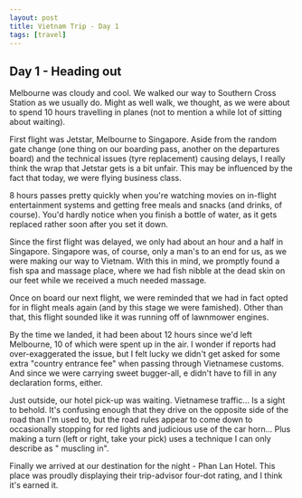 ```yaml
---
layout: post
title: Vietnam Trip - Day 1
tags: [travel]
---
```


## Day 1 - Heading out

Melbourne was cloudy and cool. We walked our way to Southern Cross Station as we usually do. Might as well walk, we thought, as we were about to spend 10 hours travelling in planes (not to mention a while lot of sitting about waiting).

First flight was Jetstar, Melbourne to Singapore. Aside from the random gate change (one thing on our boarding pass, another on the departures board) and the technical issues (tyre replacement) causing delays, I really think the wrap that Jetstar gets is a bit unfair. This may be influenced by the fact that today, we were flying business class.

8 hours passes pretty quickly when you're watching movies on in-flight entertainment systems and getting free meals and snacks (and drinks, of course). You'd hardly notice when you finish a bottle of water, as it gets replaced rather soon after you set it down.

Since the first flight was delayed, we only had about an hour and a half in Singapore. Singapore was, of course, only a man's to an end for us, as we were making our way to Vietnam. With this in mind, we promptly found a fish spa and massage place, where we had fish nibble at the dead skin on our feet while we received a much needed massage.

Once on board our next flight, we were reminded that we had in fact opted for in flight meals again (and by this stage we were famished). Other than that, this flight sounded like it was running off of lawnmower engines.

By the time we landed, it had been about 12 hours since we'd left Melbourne, 10 of which were spent up in the air. I wonder if reports had over-exaggerated the issue, but I felt lucky we didn't get asked for some extra "country entrance fee" when passing through Vietnamese customs. And since we were carrying sweet bugger-all, e didn't have to fill in any declaration forms, either.

Just outside, our hotel pick-up was waiting. Vietnamese traffic... Is a sight to behold. It's confusing enough that they drive on the opposite side of the road than I'm used to, but the road rules appear to come down to occasionally stopping for red lights and judicious use of the car horn... Plus making a turn (left or right, take your pick) uses a technique I can only describe as " muscling in".

Finally we arrived at our destination for the night - Phan Lan Hotel. This place was proudly displaying their trip-advisor four-dot rating, and I think it's earned it.​
